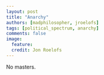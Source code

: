 ```yaml
---
layout: post
title: "Anarchy"
authors: [madphilosopher, jroelofs]
tags: [political_spectrum, anarchy]
comments: false
image:
  feature:
  credit: Jon Roelofs
---
```


No masters.
